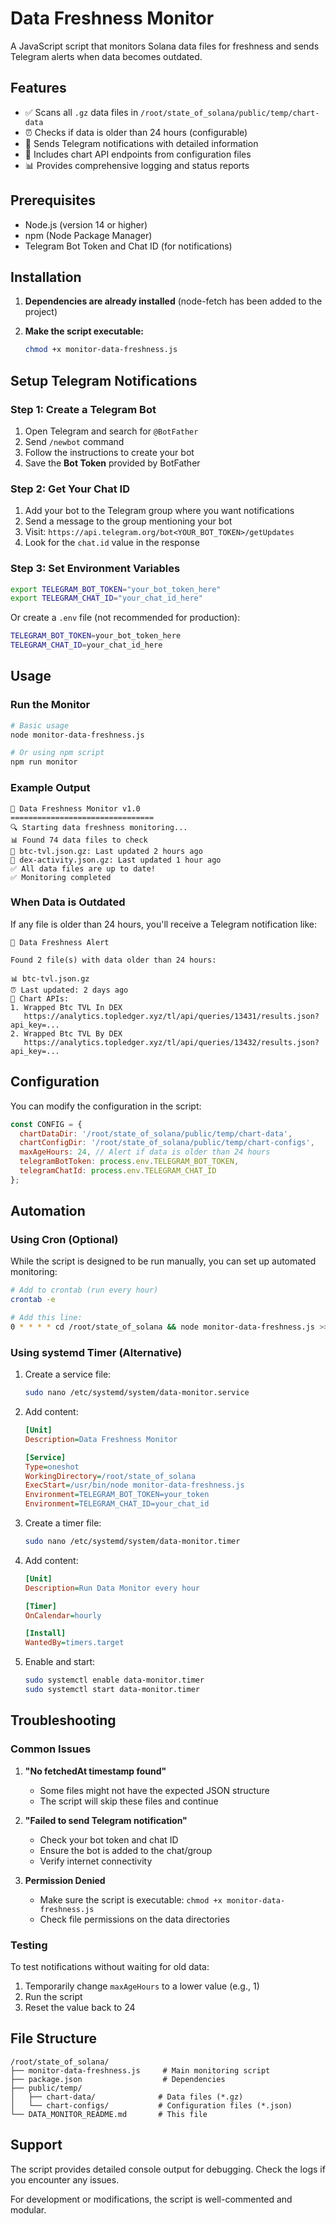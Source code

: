 # Data Freshness Monitor

A JavaScript script that monitors Solana data files for freshness and sends Telegram alerts when data becomes outdated.

## Features

- ✅ Scans all `.gz` data files in `/root/state_of_solana/public/temp/chart-data`
- ⏰ Checks if data is older than 24 hours (configurable)
- 📱 Sends Telegram notifications with detailed information
- 🔗 Includes chart API endpoints from configuration files
- 📊 Provides comprehensive logging and status reports

## Prerequisites

- Node.js (version 14 or higher)
- npm (Node Package Manager)
- Telegram Bot Token and Chat ID (for notifications)

## Installation

1. **Dependencies are already installed** (node-fetch has been added to the project)

2. **Make the script executable:**
   ```bash
   chmod +x monitor-data-freshness.js
   ```

## Setup Telegram Notifications

### Step 1: Create a Telegram Bot

1. Open Telegram and search for `@BotFather`
2. Send `/newbot` command
3. Follow the instructions to create your bot
4. Save the **Bot Token** provided by BotFather

### Step 2: Get Your Chat ID

1. Add your bot to the Telegram group where you want notifications
2. Send a message to the group mentioning your bot
3. Visit: `https://api.telegram.org/bot<YOUR_BOT_TOKEN>/getUpdates`
4. Look for the `chat.id` value in the response

### Step 3: Set Environment Variables

```bash
export TELEGRAM_BOT_TOKEN="your_bot_token_here"
export TELEGRAM_CHAT_ID="your_chat_id_here"
```

Or create a `.env` file (not recommended for production):
```bash
TELEGRAM_BOT_TOKEN=your_bot_token_here
TELEGRAM_CHAT_ID=your_chat_id_here
```

## Usage

### Run the Monitor

```bash
# Basic usage
node monitor-data-freshness.js

# Or using npm script
npm run monitor
```

### Example Output

```
🚀 Data Freshness Monitor v1.0
================================
🔍 Starting data freshness monitoring...
📊 Found 74 data files to check
📄 btc-tvl.json.gz: Last updated 2 hours ago
📄 dex-activity.json.gz: Last updated 1 hour ago
✅ All data files are up to date!
✅ Monitoring completed
```

### When Data is Outdated

If any file is older than 24 hours, you'll receive a Telegram notification like:

```
🚨 Data Freshness Alert

Found 2 file(s) with data older than 24 hours:

📊 btc-tvl.json.gz
⏰ Last updated: 2 days ago
🔗 Chart APIs:
1. Wrapped Btc TVL In DEX
   https://analytics.topledger.xyz/tl/api/queries/13431/results.json?api_key=...
2. Wrapped Btc TVL By DEX
   https://analytics.topledger.xyz/tl/api/queries/13432/results.json?api_key=...
```

## Configuration

You can modify the configuration in the script:

```javascript
const CONFIG = {
  chartDataDir: '/root/state_of_solana/public/temp/chart-data',
  chartConfigDir: '/root/state_of_solana/public/temp/chart-configs',
  maxAgeHours: 24, // Alert if data is older than 24 hours
  telegramBotToken: process.env.TELEGRAM_BOT_TOKEN,
  telegramChatId: process.env.TELEGRAM_CHAT_ID
};
```

## Automation

### Using Cron (Optional)

While the script is designed to be run manually, you can set up automated monitoring:

```bash
# Add to crontab (run every hour)
crontab -e

# Add this line:
0 * * * * cd /root/state_of_solana && node monitor-data-freshness.js >> data_monitor.log 2>&1
```

### Using systemd Timer (Alternative)

1. Create a service file:
   ```bash
   sudo nano /etc/systemd/system/data-monitor.service
   ```

2. Add content:
   ```ini
   [Unit]
   Description=Data Freshness Monitor
   
   [Service]
   Type=oneshot
   WorkingDirectory=/root/state_of_solana
   ExecStart=/usr/bin/node monitor-data-freshness.js
   Environment=TELEGRAM_BOT_TOKEN=your_token
   Environment=TELEGRAM_CHAT_ID=your_chat_id
   ```

3. Create a timer file:
   ```bash
   sudo nano /etc/systemd/system/data-monitor.timer
   ```

4. Add content:
   ```ini
   [Unit]
   Description=Run Data Monitor every hour
   
   [Timer]
   OnCalendar=hourly
   
   [Install]
   WantedBy=timers.target
   ```

5. Enable and start:
   ```bash
   sudo systemctl enable data-monitor.timer
   sudo systemctl start data-monitor.timer
   ```

## Troubleshooting

### Common Issues

1. **"No fetchedAt timestamp found"**
   - Some files might not have the expected JSON structure
   - The script will skip these files and continue

2. **"Failed to send Telegram notification"**
   - Check your bot token and chat ID
   - Ensure the bot is added to the chat/group
   - Verify internet connectivity

3. **Permission Denied**
   - Make sure the script is executable: `chmod +x monitor-data-freshness.js`
   - Check file permissions on the data directories

### Testing

To test notifications without waiting for old data:

1. Temporarily change `maxAgeHours` to a lower value (e.g., 1)
2. Run the script
3. Reset the value back to 24

## File Structure

```
/root/state_of_solana/
├── monitor-data-freshness.js     # Main monitoring script
├── package.json                  # Dependencies
├── public/temp/
│   ├── chart-data/              # Data files (*.gz)
│   └── chart-configs/           # Configuration files (*.json)
└── DATA_MONITOR_README.md       # This file
```

## Support

The script provides detailed console output for debugging. Check the logs if you encounter any issues.

For development or modifications, the script is well-commented and modular. 